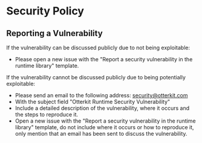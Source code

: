 # Security Policy

## Reporting a Vulnerability

If the vulnerability can be discussed publicly due to not being exploitable:
 - Please open a new issue with the "Report a security vulnerability in the runtime library" template.

If the vulnerability cannot be discussed publicly due to being potentially exploitable:
 - Please send an email to the following address: security@otterkit.com
 - With the subject field "Otterkit Runtime Security Vulnerability"
 - Include a detailed description of the vulnerability, where it occurs and the steps to reproduce it.
 - Open a new issue with the "Report a security vulnerability in the runtime library" template, 
do not include where it occurs or how to reproduce it, only mention that an email has been sent to discuss the vulnerability.
